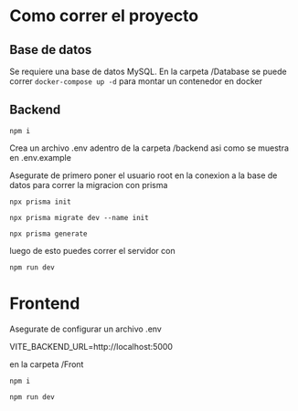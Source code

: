# Como correr el proyecto

## Base de datos
Se requiere una base de datos MySQL. En la carpeta /Database se puede correr `docker-compose up -d` para montar un contenedor en docker

## Backend
`npm i`

Crea un archivo .env adentro de la carpeta /backend asi como se muestra en .env.example

Asegurate de primero poner el usuario root en la conexion a la base de datos para correr la migracion con prisma

`npx prisma init`

`npx prisma migrate dev --name init`

`npx prisma generate`

luego de esto puedes correr el servidor con

`npm run dev`


# Frontend
Asegurate de configurar un archivo .env

VITE_BACKEND_URL=http://localhost:5000

en la carpeta /Front

`npm i`

`npm run dev`